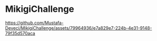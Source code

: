 # MikigiChallenge
https://github.com/Mustafa-Deveci/MikigiChallenge/assets/79964936/e7a829e7-224b-4e31-9148-79f35d570aca

